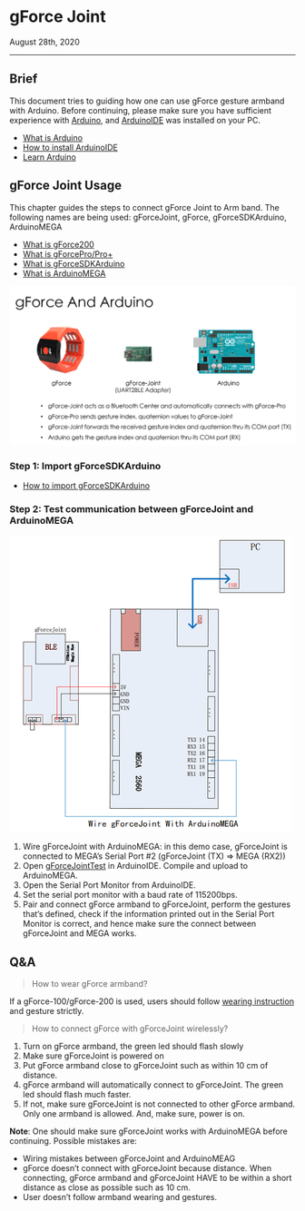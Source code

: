 # gForce Joint

August 28th, 2020

***

## Brief

This document tries to guiding how one can use gForce gesture armband with Arduino.
Before continuing, please make sure you have sufficient experience with [Arduino](https://www.arduino.cc/), and [ArduinoIDE](https://www.arduino.cc/en/Main/Software) was installed on your PC.

* [What is Arduino](https://www.arduino.cc/en/Guide/Introduction)
* [How to install ArduinoIDE](https://www.arduino.cc/en/Main/Software)
* [Learn Arduino](https://www.arduino.cc/en/Reference/HomePage)

## gForce Joint Usage

This chapter guides the steps to connect gForce Joint to Arm band. The following names are being used: gForceJoint, gForce, gForceSDKArduino, ArduinoMEGA

* [What is gForce200](../gForce200/gForce200UserGuide.md)
* [What is gForcePro/Pro+](../gForcePro/gForcePro.md)
* [What is gForceSDKArduino](https://github.com/oymotion/gForceSDKArduino)
* [What is ArduinoMEGA](https://www.arduino.cc/en/Main/arduinoBoardMega)

![gForceAndArduino](imgs/gForceAndArduino_En.png)

### Step 1: Import gForceSDKArduino  

* [How to import gForceSDKArduino](https://github.com/oymotion/gForceSDKArduino)

### Step 2: Test communication between gForceJoint and ArduinoMEGA

![gForceJointPC](imgs/gForceJointPC_En.png)

1. Wire gForceJoint with ArduinoMEGA:  in this demo case, gForceJoint is connected to MEGA’s Serial Port #2 (gForceJoint (TX) => MEGA (RX2))
2. Open [gForceJointTest](https://github.com/oymotion/gForceSDKArduino/blob/master/examples/gForceJointTest/gForceJointTest.ino) in ArduinoIDE. Compile and upload to ArduinoMEGA.
3. Open the Serial Port Monitor from ArduinoIDE.
4. Set the serial port monitor with a baud rate of 115200bps.
5. Pair and connect gForce armband to gForceJoint, perform the gestures that’s defined, check if the information printed out in the Serial Port Monitor is correct, and hence make sure the connect between gForceJoint and MEGA works.

## Q&A

> How to wear gForce armband?

If a gForce-100/gForce-200 is used, users should follow [wearing instruction](https://oymotion.github.io/assets/downloads/gForce100_manual_v1.1-eng.pdf) and gesture strictly.

> How to connect gForce with gForceJoint wirelessly?

1. Turn on gForce armband, the green led should flash slowly
1. Make sure gForceJoint is powered on
1. Put gForce armband close to gForceJoint such as within 10 cm of distance.
1. gForce armband will automatically connect to gForceJoint. The green led should   flash much faster.
1. If not, make sure gForceJoint is not connected to other gForce armband. Only one armband is allowed. And, make sure, power is on.

**Note**:
One should make sure gForceJoint works with ArduinoMEGA before continuing. Possible mistakes are:

* Wiring mistakes between gForceJoint and ArduinoMEAG
* gForce doesn’t connect with gForceJoint because distance. When connecting, gForce armband and gForceJoint HAVE to be within a short distance as close as possible such as 10 cm.
* User doesn’t follow armband wearing and gestures.
